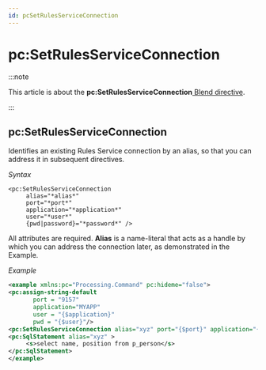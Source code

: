 ```yaml
---
id: pcSetRulesServiceConnection
---
```


# pc:SetRulesServiceConnection




:::note

This article is about the **pc:SetRulesServiceConnection**[ Blend directive](/docs/Repositories/Blend_directives).

:::

## **pc:SetRulesServiceConnection**

Identifies an existing Rules Service connection by an alias, so that you can address it in subsequent directives.

*Syntax*

```
<pc:SetRulesServiceConnection
     alias="*alias*"
     port="*port*"
     application="*application*"
     user="*user*"
     {pwd|password}="*password*" />
```

All attributes are required. **Alias** is a name-literal that acts as a handle by which you can address the connection later, as demonstrated in the Example.

*Example*

```xml
<example xmlns:pc="Processing.Command" pc:hideme="false">
<pc:assign-string-default
       port = "9157"
       application="MYAPP"
       user = "{$application}"
       pwd = "{$user}"/>
<pc:SetRulesServiceConnection alias="xyz" port="{$port}" application="{$application}" user="{$user}" pwd="{$pwd}"/>
<pc:SqlStatement alias="xyz" >
     <s>select name, position from p_person</s>   
</pc:SqlStatement>
</example>
```

 
